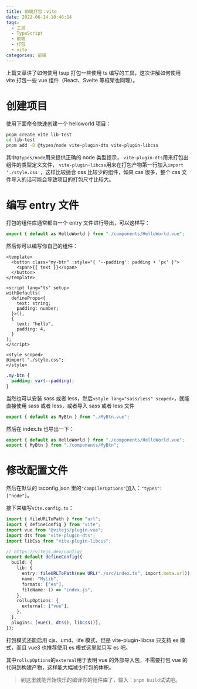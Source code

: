 ```yaml
---
title: 前端打包：vite
date: 2022-06-14 10:46:14
tags:
  - 工具
  - TypeScript
  - 前端
  - 打包
  - vite
categories: 前端
---
```


上篇文章讲了如何使用 tsup 打包一些使用 ts 编写的工具，这次讲解如何使用 vite 打包一些 vue 组件（React、Svelte 等框架也同理）。

<!-- more -->

# 创建项目

使用下面命令快速创建一个 helloworld 项目：

```bash
pnpm create vite lib-test
cd lib-test
pnpm add -D @types/node vite-plugin-dts vite-plugin-libcss
```

其中`@types/node`用来提供正确的 node 类型提示， `vite-plugin-dts`用来打包出组件的类型定义文件， `vite-plugin-libcss`用来在打包产物第一行加入`import './style.css'`，这样比较适合 css 比较少的组件，如果 css 很多，整个 css 文件导入的话可能会导致项目的打包尺寸比较大。

# 编写 entry 文件

打包的组件库通常都由一个 entry 文件进行导出，可以这样写：

```ts src/index.ts
export { default as HelloWorld } from "./components/HelloWorld.vue";
```

然后你可以编写你自己的组件：

```vue src/components/MyBtn/MyBtn.vue
<template>
  <button class="my-btn" :style="{ '--padding': padding + 'px' }">
    <span>{{ text }}</span>
  </button>
</template>

<script lang="ts" setup>
withDefaults(
  defineProps<{
    text: string;
    padding: number;
  }>(),
  {
    text: "hello",
    padding: 4,
  }
);
</script>

<style scoped>
@import "./style.css";
</style>
```

```css src/components/MyBtn/style.css
.my-btn {
  padding: var(--padding);
}
```

当然也可以安装 sass 或者 less，然后`<style lang="sass/less" scoped>`，就能直接使用 sass 或者 less，或者导入 sass 或者 less 文件

```ts src/components/MyBtn/index.vue
export { default as MyBtn } from "./MyBtn.vue";
```

然后在 index.ts 也导出一下：

```ts src/index.ts
export { default as HelloWorld } from "./components/HelloWorld.vue";
export { MyBtn } from "./components/MyBtn";
```

# 修改配置文件

然后在默认的 tsconfig.json 里的`"compilerOptions"`加入：`"types": ["node"]`。

接下来编写`vite.config.ts`：

```ts vite.config.ts
import { fileURLToPath } from "url";
import { defineConfig } from "vite";
import vue from "@vitejs/plugin-vue";
import dts from "vite-plugin-dts";
import libCss from "vite-plugin-libcss";

// https://vitejs.dev/config/
export default defineConfig({
  build: {
    lib: {
      entry: fileURLToPath(new URL("./src/index.ts", import.meta.url)),
      name: "MyLib",
      formats: ["es"],
      fileName: () => "index.js",
    },
    rollupOptions: {
      external: ["vue"],
    },
  },
  plugins: [vue(), dts(), libCss()],
});
```

打包模式还能启用 cjs、umd、iife 模式，但是 vite-plugin-libcss 只支持 es 模式，而且 vue3 也推荐使用 es 模式这里就只写 es 吧。

其中`rollupOptions`的`external`用于表明 vue 的外部导入包，不需要打包 vue 的代码到构建产物，这样能大幅减少打包的体积。

> 到这里就能开始快乐的编译你的组件库了，输入：`pnpm build`试试吧。
